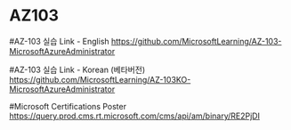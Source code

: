 # AZ103

#AZ-103 실습 Link - English
https://github.com/MicrosoftLearning/AZ-103-MicrosoftAzureAdministrator

#AZ-103 실습 Link - Korean (베타버전)
https://github.com/MicrosoftLearning/AZ-103KO-MicrosoftAzureAdministrator

#Microsoft Certifications Poster
https://query.prod.cms.rt.microsoft.com/cms/api/am/binary/RE2PjDI
